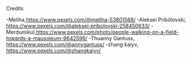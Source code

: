 Credits

-Meliha,https://www.pexels.com/@meliha-53801568/ 
-Aleksei Pribõlovski, https://www.pexels.com/@aleksei-pribolovski-258450633/
-Merdumikul,https://www.pexels.com/photo/people-walking-on-a-field-towards-a-mausoleum-9642596/
-Thuanny Gantuss, https://www.pexels.com/@annygantuss/
-zhang kaiyv, https://www.pexels.com/@zhangkaiyv/